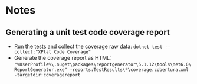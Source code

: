 # Notes

## Generating a unit test code coverage report

- Run the tests and collect the coverage raw data: `dotnet test --collect:"XPlat Code Coverage"`
- Generate the coverage report as HTML:
`"%UserProfile%\.nuget\packages\reportgenerator\5.1.12\tools\net6.0\ReportGenerator.exe" -reports:TestResults\*\coverage.cobertura.xml -targetdir:coveragereport`


